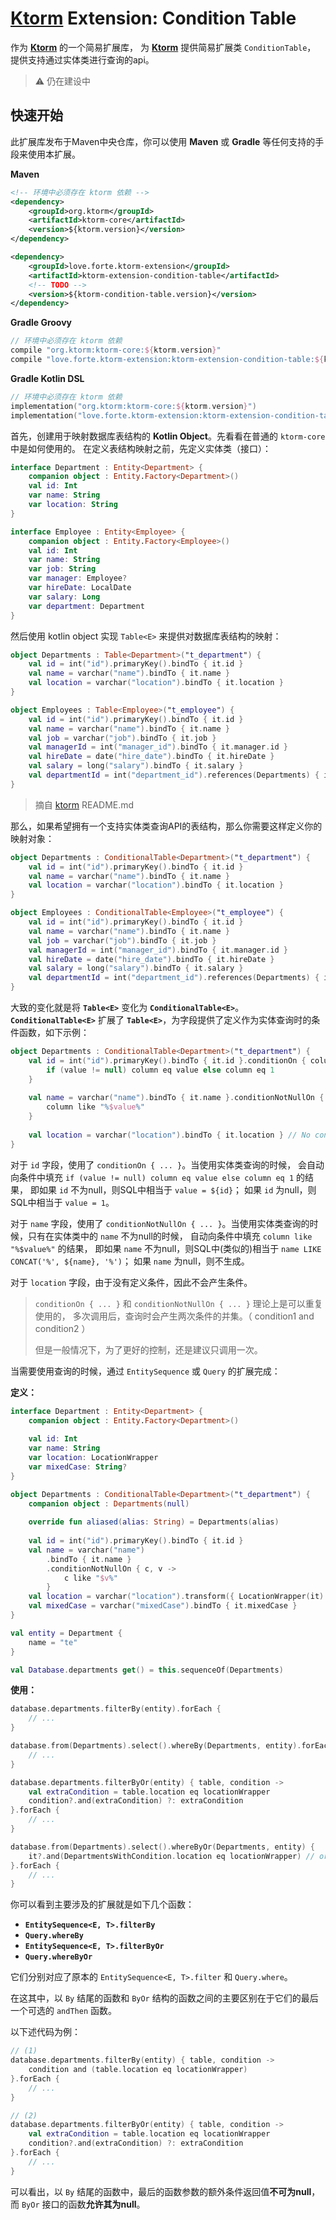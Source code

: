 # [Ktorm][ktorm-home] Extension: Condition Table

作为 [**Ktorm**][ktorm-home] 的一个简易扩展库，
为 [**Ktorm**][ktorm-home] 提供简易扩展类 `ConditionTable`，
提供支持通过实体类进行查询的api。

> ⚠️ 仍在建设中

## 快速开始
此扩展库发布于Maven中央仓库，你可以使用 **Maven** 或 **Gradle** 等任何支持的手段来使用本扩展。

**Maven**
```xml
<!-- 环境中必须存在 ktorm 依赖 -->
<dependency>
    <groupId>org.ktorm</groupId>
    <artifactId>ktorm-core</artifactId>
    <version>${ktorm.version}</version>
</dependency>

<dependency>
    <groupId>love.forte.ktorm-extension</groupId>
    <artifactId>ktorm-extension-condition-table</artifactId>
    <!-- TODO -->
    <version>${ktorm-condition-table.version}</version>
</dependency>
```

**Gradle Groovy**
```groovy
// 环境中必须存在 ktorm 依赖
compile "org.ktorm:ktorm-core:${ktorm.version}"
compile "love.forte.ktorm-extension:ktorm-extension-condition-table:${ktorm-condition-table.version}"
```

**Gradle Kotlin DSL**
```kotlin
// 环境中必须存在 ktorm 依赖
implementation("org.ktorm:ktorm-core:${ktorm.version}")
implementation("love.forte.ktorm-extension:ktorm-extension-condition-table:${ktorm-condition-table.version}")
```

首先，创建用于映射数据库表结构的 **Kotlin Object**。先看看在普通的 `ktorm-core` 中是如何使用的。
在定义表结构映射之前，先定义实体类（接口）：
```kotlin
interface Department : Entity<Department> {
    companion object : Entity.Factory<Department>()
    val id: Int
    var name: String
    var location: String
}

interface Employee : Entity<Employee> {
    companion object : Entity.Factory<Employee>()
    val id: Int
    var name: String
    var job: String
    var manager: Employee?
    var hireDate: LocalDate
    var salary: Long
    var department: Department
}
```

然后使用 kotlin object 实现 `Table<E>` 来提供对数据库表结构的映射： 

```kotlin
object Departments : Table<Department>("t_department") {
    val id = int("id").primaryKey().bindTo { it.id }
    val name = varchar("name").bindTo { it.name }
    val location = varchar("location").bindTo { it.location }
}

object Employees : Table<Employee>("t_employee") {
    val id = int("id").primaryKey().bindTo { it.id }
    val name = varchar("name").bindTo { it.name }
    val job = varchar("job").bindTo { it.job }
    val managerId = int("manager_id").bindTo { it.manager.id }
    val hireDate = date("hire_date").bindTo { it.hireDate }
    val salary = long("salary").bindTo { it.salary }
    val departmentId = int("department_id").references(Departments) { it.department }
}
```
> 摘自 [ktorm][ktorm-home] README.md

那么，如果希望拥有一个支持实体类查询API的表结构，那么你需要这样定义你的映射对象：
```kotlin
object Departments : ConditionalTable<Department>("t_department") {
    val id = int("id").primaryKey().bindTo { it.id }
    val name = varchar("name").bindTo { it.name }
    val location = varchar("location").bindTo { it.location }
}

object Employees : ConditionalTable<Employee>("t_employee") {
    val id = int("id").primaryKey().bindTo { it.id }
    val name = varchar("name").bindTo { it.name }
    val job = varchar("job").bindTo { it.job }
    val managerId = int("manager_id").bindTo { it.manager.id }
    val hireDate = date("hire_date").bindTo { it.hireDate }
    val salary = long("salary").bindTo { it.salary }
    val departmentId = int("department_id").references(Departments) { it.department }
}
```

大致的变化就是将 **`Table<E>`** 变化为 **`ConditionalTable<E>`**。
**`ConditionalTable<E>`** 扩展了 **`Table<E>`**，为字段提供了定义作为实体查询时的条件函数，如下示例：
```kotlin
object Departments : ConditionalTable<Department>("t_department") {
    val id = int("id").primaryKey().bindTo { it.id }.conditionOn { column, value -> // this: Department
        if (value != null) column eq value else column eq 1
    }
    
    val name = varchar("name").bindTo { it.name }.conditionNotNullOn { column, value -> // this: Department
        column like "%$value%"
    }
    
    val location = varchar("location").bindTo { it.location } // No conditions will be generated for this field(column)
}
```

对于 `id` 字段，使用了 `conditionOn { ... }`。当使用实体类查询的时候，
会自动向条件中填充 `if (value != null) column eq value else column eq 1` 的结果，
即如果 `id` 不为null，则SQL中相当于 `value = ${id}`；
如果 `id` 为null，则SQL中相当于 `value = 1`。

对于 `name` 字段，使用了 `conditionNotNullOn { ... }`。当使用实体类查询的时候，只有在实体类中的 `name` 不为null的时候，
自动向条件中填充 `column like "%$value%"` 的结果，
即如果 `name` 不为null，则SQL中(类似的)相当于 `name LIKE CONCAT('%', ${name}, '%')`；
如果 `name` 为null，则不生成。

对于 `location` 字段，由于没有定义条件，因此不会产生条件。

> `conditionOn { ... }` 和 `conditionNotNullOn { ... }` 理论上是可以重复使用的，
> 多次调用后，查询时会产生两次条件的并集。（ condition1 and condition2 ）
> 
> 但是一般情况下，为了更好的控制，还是建议只调用一次。

当需要使用查询的时候，通过 `EntitySequence` 或 `Query` 的扩展完成：

**定义：**
```kotlin
interface Department : Entity<Department> {
    companion object : Entity.Factory<Department>()
    
    val id: Int
    var name: String
    var location: LocationWrapper
    var mixedCase: String?
}

object Departments : ConditionalTable<Department>("t_department") {
    companion object : Departments(null)
    
    override fun aliased(alias: String) = Departments(alias)
    
    val id = int("id").primaryKey().bindTo { it.id }
    val name = varchar("name")
        .bindTo { it.name }
        .conditionNotNullOn { c, v ->
            c like "$v%"
        }
    val location = varchar("location").transform({ LocationWrapper(it) }, { it.underlying }).bindTo { it.location }
    val mixedCase = varchar("mixedCase").bindTo { it.mixedCase }
}

val entity = Department {
    name = "te"
}

val Database.departments get() = this.sequenceOf(Departments)

```

**使用：**
```kotlin
database.departments.filterBy(entity).forEach {
    // ...
}

database.from(Departments).select().whereBy(Departments, entity).forEach {
    // ...
}

database.departments.filterByOr(entity) { table, condition ->
    val extraCondition = table.location eq locationWrapper
    condition?.and(extraCondition) ?: extraCondition
}.forEach {
    // ...
}

database.from(Departments).select().whereByOr(Departments, entity) {
    it?.and(DepartmentsWithCondition.location eq locationWrapper) // or null.
}.forEach {
    // ...
}
```

你可以看到主要涉及的扩展就是如下几个函数：
- **`EntitySequence<E, T>.filterBy`**
- **`Query.whereBy`**
- **`EntitySequence<E, T>.filterByOr`**
- **`Query.whereByOr`**

它们分别对应了原本的 `EntitySequence<E, T>.filter` 和 `Query.where`。

在这其中，以 `By` 结尾的函数和 `ByOr` 结构的函数之间的主要区别在于它们的最后一个可选的 `andThen` 函数。

以下述代码为例：

```kotlin
// (1)
database.departments.filterBy(entity) { table, condition ->
    condition and (table.location eq locationWrapper)
}.forEach {
    // ...
}

// (2)
database.departments.filterByOr(entity) { table, condition ->
    val extraCondition = table.location eq locationWrapper
    condition?.and(extraCondition) ?: extraCondition
}.forEach {
    // ...
}
```

可以看出，以 `By` 结尾的函数中，最后的函数参数的额外条件返回值**不可为null**，而 `ByOr` 接口的函数**允许其为null**。




[ktorm-home]: https://github.com/kotlin-orm/ktorm
